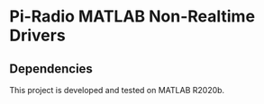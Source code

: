 # Pi-Radio MATLAB Non-Realtime Drivers
## Dependencies
This project is developed and tested on MATLAB R2020b.
